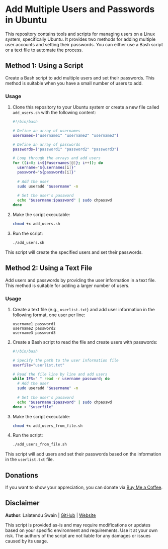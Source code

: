 # Add Multiple Users and Passwords in Ubuntu

This repository contains tools and scripts for managing users on a Linux system, specifically Ubuntu. It provides two methods for adding multiple user accounts and setting their passwords. You can either use a Bash script or a text file to automate the process.

## Method 1: Using a Script

Create a Bash script to add multiple users and set their passwords. This method is suitable when you have a small number of users to add.

### Usage

1. Clone this repository to your Ubuntu system or create a new file called `add_users.sh` with the following content:

    ```bash
    #!/bin/bash

    # Define an array of usernames
    usernames=("username1" "username2" "username3")

    # Define an array of passwords
    passwords=("password1" "password2" "password3")

    # Loop through the arrays and add users
    for ((i=0; i<${#usernames[@]}; i++)); do
      username="${usernames[i]}"
      password="${passwords[i]}"
      
      # Add the user
      sudo useradd "$username" -m
      
      # Set the user's password
      echo "$username:$password" | sudo chpasswd
    done
    ```

2. Make the script executable:
    ```bash
    chmod +x add_users.sh
    ```

3. Run the script:
    ```bash
    ./add_users.sh
    ```

This script will create the specified users and set their passwords.

## Method 2: Using a Text File

Add users and passwords by providing the user information in a text file. This method is suitable for adding a larger number of users.

### Usage

1. Create a text file (e.g., `userlist.txt`) and add user information in the following format, one user per line:

    ```
    username1 password1
    username2 password2
    username3 password3
    ```

2. Create a Bash script to read the file and create users with passwords:

    ```bash
    #!/bin/bash

    # Specify the path to the user information file
    userfile="userlist.txt"

    # Read the file line by line and add users
    while IFS=" " read -r username password; do
      # Add the user
      sudo useradd "$username" -m
      
      # Set the user's password
      echo "$username:$password" | sudo chpasswd
    done < "$userfile"
    ```

3. Make the script executable:
    ```bash
    chmod +x add_users_from_file.sh
    ```

4. Run the script:
    ```bash
    ./add_users_from_file.sh
    ```

This script will add users and set their passwords based on the information in the `userlist.txt` file.

## Donations

If you want to show your appreciation, you can donate via [Buy Me a Coffee](https://www.buymeacoffee.com/lalatendu.swain).

## Disclaimer

**Author**: Lalatendu Swain | [GitHub](https://github.com/Lalatenduswain) | [Website](https://blog.lalatendu.info/)

This script is provided as-is and may require modifications or updates based on your specific environment and requirements. Use it at your own risk. The authors of the script are not liable for any damages or issues caused by its usage.
